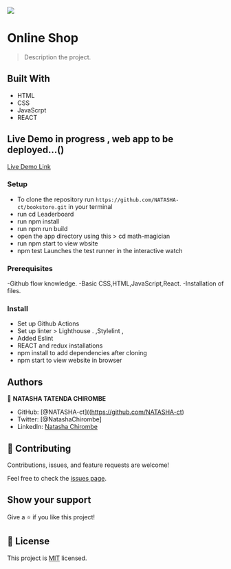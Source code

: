 ![](https://img.shields.io/badge/Microverse-blueviolet)

# Online Shop

> Description the project.


## Built With

- HTML
- CSS
- JavaScrpt
- REACT

## Live Demo in progress , web app to be deployed...()

[Live Demo Link]()

### Setup
- To clone the repository run `https://github.com/NATASHA-ct/bookstore.git` in your terminal
- run cd Leaderboard
- run npm install
- run npm run build
- open the app directory using this >  cd math-magician
- run npm start to view wbsite
- npm test
Launches the test runner in the interactive watch

### Prerequisites
-Github flow knowledge.
-Basic CSS,HTML,JavaScript,React.
-Installation of files.

### Install
- Set up Github Actions
- Set up linter > Lighthouse .
,Stylelint ,
- Added Eslint
- REACT and redux installations
- npm install to add dependencies after cloning
- npm start to view website in browser


## Authors

👤 **NATASHA TATENDA CHIROMBE**

- GitHub: [@NATASHA-ct]((https://github.com/NATASHA-ct)
- Twitter: [@NatashaChirombe]
- LinkedIn: [Natasha Chirombe](linkedin.com/in/natasha-chirombe-1531aa17b)


## 🤝 Contributing

Contributions, issues, and feature requests are welcome!

Feel free to check the [issues page](../../issues/).

## Show your support

Give a ⭐️ if you like this project!

## 📝 License

This project is [MIT](./MIT.md) licensed.
